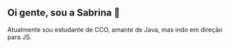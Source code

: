 ## Oi gente, sou a Sabrina 👋

Atualmente sou estudante de CCO, amante de Java, mas indo em direção para JS.
